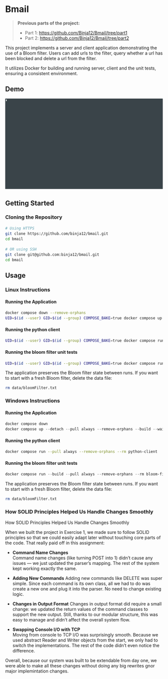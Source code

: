 # Bmail

> **Previous parts of the project:**
> - Part 1: https://github.com/Binja12/Bmail/tree/part1
> - Part 2: https://github.com/Binja12/Bmail/tree/part2

This project implements a server and client application demonstrating the use of a Bloom filter.
Users can add urls to the filter, query whether a url has been blocked and delete a url from the filter.

It utilizes Docker for building and running server, client and the unit tests, ensuring a consistent environment.

## Demo

![Bmail Demo](assets/ex2-example-run.gif)

## Getting Started

### Cloning the Repository

```bash
# Using HTTPS
git clone https://github.com/binja12/bmail.git
cd bmail

# OR using SSH
git clone git@github.com:binja12/bmail.git
cd bmail
```

## Usage

### Linux Instructions

#### Running the Application

```bash
docker compose down --remove-orphans
UID=$(id --user) GID=$(id --group) COMPOSE_BAKE=true docker compose up --detach --pull always --remove-orphans --build --wait bloom-filter web-server
```

#### Running the python client
```bash
UID=$(id --user) GID=$(id --group) COMPOSE_BAKE=true docker compose run --pull always --remove-orphans --rm python-client

```

#### Running the bloom filter unit tests

```bash
UID=$(id --user) GID=$(id --group) COMPOSE_BAKE=true docker compose run --build --pull always --remove-orphans --rm bloom-filter-tests
```

The application preserves the Bloom filter state between runs. If you want to start with a fresh Bloom filter, delete the data file:
```bash
rm data/bloomFilter.txt
```

### Windows Instructions

#### Running the Application

```powershell
docker compose down
docker compose up --detach --pull always --remove-orphans --build --wait bloom-filter web-server
```

#### Running the python client
```bash
docker compose run --pull always --remove-orphans --rm python-client
```

#### Running the bloom filter unit tests

```powershell
docker compose run --build --pull always --remove-orphans --rm bloom-filter-tests
```

The application preserves the Bloom filter state between runs. If you want to start with a fresh Bloom filter, delete the data file:
```bash
rm data/bloomFilter.txt
```

### How SOLID Principles Helped Us Handle Changes Smoothly

How SOLID Principles Helped Us Handle Changes Smoothly

When we built the project in Exercise 1, we made sure to follow SOLID principles so that we could easily adapt later without touching core parts of the code. That really paid off in this assignment:

- **Command Name Changes**  
Command name changes (like turning POST into 1) didn’t cause any issues — we just updated the parser’s mapping. The rest of the system kept working exactly the same.

- **Adding New Commands**
Adding new commands like DELETE was super simple. Since each command is its own class, all we had to do was create a new one and plug it into the parser. No need to change existing logic.

- **Changes in Output Format** 
Changes in output format did require a small change: we updated the return values of the command classes to support the new output. Still, thanks to our modular structure, this was easy to manage and didn’t affect the overall system flow.

- **Swapping Console I/O with TCP**  
Moving from console to TCP I/O was surprisingly smooth. Because we used abstract Reader and Writer objects from the start, we only had to switch the implementations. The rest of the code didn’t even notice the difference.

Overall, because our system was built to be extendable from day one, we were able to make all these changes without doing any big rewrites gnor major implemintation changes.
